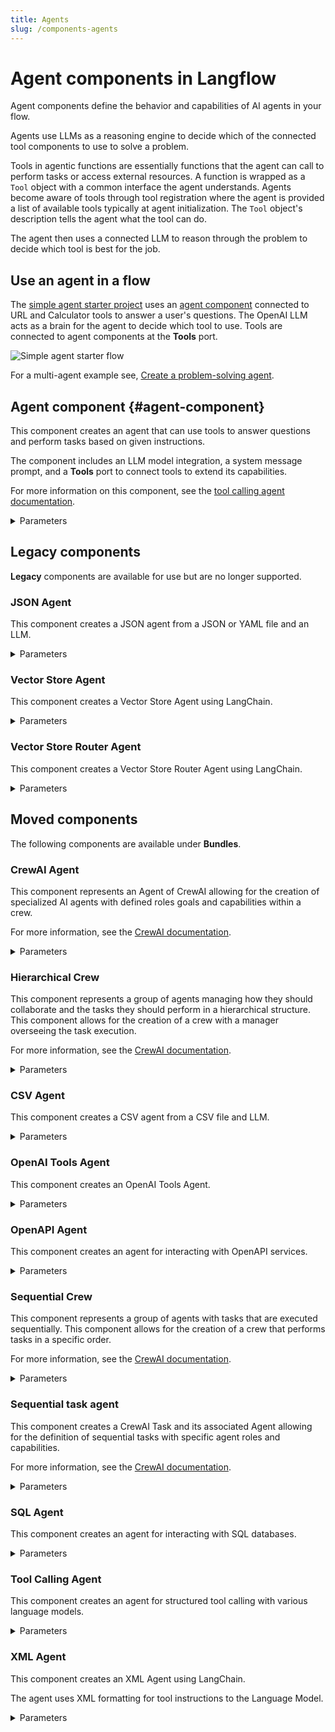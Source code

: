 ```yaml
---
title: Agents
slug: /components-agents
---
```


# Agent components in Langflow

Agent components define the behavior and capabilities of AI agents in your flow.

Agents use LLMs as a reasoning engine to decide which of the connected tool components to use to solve a problem.

Tools in agentic functions are essentially functions that the agent can call to perform tasks or access external resources.
A function is wrapped as a `Tool` object with a common interface the agent understands.
Agents become aware of tools through tool registration where the agent is provided a list of available tools typically at agent initialization. The `Tool` object's description tells the agent what the tool can do.

The agent then uses a connected LLM to reason through the problem to decide which tool is best for the job.

## Use an agent in a flow

The [simple agent starter project](/simple-agent) uses an [agent component](#agent-component) connected to URL and Calculator tools to answer a user's questions. The OpenAI LLM acts as a brain for the agent to decide which tool to use. Tools are connected to agent components at the **Tools** port.

![Simple agent starter flow](/img/starter-flow-simple-agent.png)

For a multi-agent example see, [Create a problem-solving agent](/agents-tool-calling-agent-component).

## Agent component {#agent-component}

This component creates an agent that can use tools to answer questions and perform tasks based on given instructions.

The component includes an LLM model integration, a system message prompt, and a **Tools** port to connect tools to extend its capabilities.

For more information on this component, see the [tool calling agent documentation](/agents-tool-calling-agent-component).

<details>
<summary>Parameters</summary>

**Inputs**

| Name | Type | Description |
|------|------|-------------|
| agent_llm | Dropdown | The provider of the language model that the agent uses to generate responses. Options include OpenAI and other providers or Custom. |
| system_prompt | String | The system prompt provides initial instructions and context to guide the agent's behavior. |
| tools | List | The list of tools available for the agent to use. |
| input_value | String | The input task or question for the agent to process. |
| add_current_date_tool | Boolean | When true this adds a tool to the agent that returns the current date. |
| memory | Memory | An optional memory configuration for maintaining conversation history. |
| max_iterations | Integer | The maximum number of iterations the agent can perform. |
| handle_parsing_errors | Boolean | This determines whether to handle parsing errors during agent execution. |
| verbose | Boolean | This enables verbose output for detailed logging. |

**Outputs**

| Name | Type | Description |
|------|------|-------------|
| response | Message | The agent's response to the given input task. |

</details>

## Legacy components

**Legacy** components are available for use but are no longer supported.

### JSON Agent

This component creates a JSON agent from a JSON or YAML file and an LLM.

<details>
<summary>Parameters</summary>

**Inputs**

| Name | Type | Description |
|------|------|-------------|
| llm | LanguageModel | The language model to use for the agent. |
| path | File | The path to the JSON or YAML file. |

**Outputs**

| Name | Type | Description |
|------|------|-------------|
| agent | AgentExecutor | The JSON agent instance. |

</details>

### Vector Store Agent

This component creates a Vector Store Agent using LangChain.

<details>
<summary>Parameters</summary>

**Inputs**

| Name | Type | Description |
|------|------|-------------|
| llm | LanguageModel | The language model to use for the agent. |
| vectorstore | VectorStoreInfo | The vector store information for the agent to use. |

**Outputs**

| Name | Type | Description |
|------|------|-------------|
| agent | AgentExecutor | The Vector Store Agent instance. |

</details>

### Vector Store Router Agent

This component creates a Vector Store Router Agent using LangChain.

<details>
<summary>Parameters</summary>

**Inputs**

| Name | Type | Description |
|------|------|-------------|
| llm | LanguageModel | The language model to use for the agent. |
| vectorstores | List[VectorStoreInfo] | The list of vector store information for the agent to route between. |

**Outputs**

| Name | Type | Description |
|------|------|-------------|
| agent | AgentExecutor | The Vector Store Router Agent instance. |

</details>

## Moved components

The following components are available under **Bundles**.

### CrewAI Agent

This component represents an Agent of CrewAI allowing for the creation of specialized AI agents with defined roles goals and capabilities within a crew.

For more information, see the [CrewAI documentation](https://docs.crewai.com/core-concepts/Agents/).

<details>
<summary>Parameters</summary>

**Inputs**

| Name | Display Name | Info |
|------|--------------|------|
| role | Role | The role of the agent. |
| goal | Goal | The objective of the agent. |
| backstory | Backstory | The backstory of the agent. |
| tools | Tools | The tools at the agent's disposal. |
| llm | Language Model | The language model that runs the agent. |
| memory | Memory | This determines whether the agent should have memory or not. |
| verbose | Verbose | This enables verbose output. |
| allow_delegation | Allow Delegation | This determines whether the agent is allowed to delegate tasks to other agents. |
| allow_code_execution | Allow Code Execution | This determines whether the agent is allowed to execute code. |
| kwargs | kwargs | Additional keyword arguments for the agent. |

**Outputs**

| Name | Display Name | Info |
|------|--------------|------|
| output | Agent | The constructed CrewAI Agent object. |

</details>

### Hierarchical Crew

This component represents a group of agents managing how they should collaborate and the tasks they should perform in a hierarchical structure. This component allows for the creation of a crew with a manager overseeing the task execution.

For more information, see the [CrewAI documentation](https://docs.crewai.com/how-to/Hierarchical/).

<details>
<summary>Parameters</summary>

**Inputs**

| Name | Display Name | Info |
|------|--------------|------|
| agents | Agents | The list of Agent objects representing the crew members. |
| tasks | Tasks | The list of HierarchicalTask objects representing the tasks to be executed. |
| manager_llm | Manager LLM | The language model for the manager agent. |
| manager_agent | Manager Agent | The specific agent to act as the manager. |
| verbose | Verbose | This enables verbose output for detailed logging. |
| memory | Memory | The memory configuration for the crew. |
| use_cache | Use Cache | This enables caching of results. |
| max_rpm | Max RPM | This sets the maximum requests per minute. |
| share_crew | Share Crew | This determines if the crew information is shared among agents. |
| function_calling_llm | Function Calling LLM | The language model for function calling. |

**Outputs**

| Name | Display Name | Info |
|------|--------------|------|
| crew | Crew | The constructed Crew object with hierarchical task execution. |

</details>

### CSV Agent

This component creates a CSV agent from a CSV file and LLM.

<details>
<summary>Parameters</summary>

**Inputs**

| Name | Type | Description |
|------|------|-------------|
| llm | LanguageModel | The language model to use for the agent. |
| path | File | The path to the CSV file. |
| agent_type | String | The type of agent to create. |

**Outputs**

| Name | Type | Description |
|------|------|-------------|
| agent | AgentExecutor | The CSV agent instance. |

</details>

### OpenAI Tools Agent

This component creates an OpenAI Tools Agent.

<details>
<summary>Parameters</summary>

**Inputs**

| Name | Type | Description |
|------|------|-------------|
| llm | LanguageModel | The language model to use. |
| tools | List of Tools | The tools to give the agent access to. |
| system_prompt | String | The system prompt to provide context to the agent. |
| input_value | String | The user's input to the agent. |
| memory | Memory | The memory for the agent to use for context persistence. |
| max_iterations | Integer | The maximum number of iterations to allow the agent to execute. |
| verbose | Boolean | This determines whether to print out the agent's intermediate steps. |
| handle_parsing_errors | Boolean | This determines whether to handle parsing errors in the agent. |

**Outputs**

| Name | Type | Description |
|------|------|-------------|
| agent | AgentExecutor | The OpenAI Tools agent instance. |
| output | String | The output from executing the agent on the input. |

</details>

### OpenAPI Agent

This component creates an agent for interacting with OpenAPI services.

<details>
<summary>Parameters</summary>

**Inputs**

| Name | Type | Description |
|------|------|-------------|
| llm | LanguageModel | The language model to use. |
| openapi_spec | String | The OpenAPI specification for the service. |
| base_url | String | The base URL for the API. |
| headers | Dict | The optional headers for API requests. |
| agent_executor_kwargs | Dict | The optional parameters for the agent executor. |

**Outputs**

| Name | Type | Description |
|------|------|-------------|
| agent | AgentExecutor | The OpenAPI agent instance. |

</details>

### Sequential Crew

This component represents a group of agents with tasks that are executed sequentially. This component allows for the creation of a crew that performs tasks in a specific order.

For more information, see the [CrewAI documentation](https://docs.crewai.com/how-to/Sequential/).

<details>
<summary>Parameters</summary>

**Inputs**

| Name | Display Name | Info |
|------|--------------|------|
| tasks | Tasks | The list of SequentialTask objects representing the tasks to be executed. |
| verbose | Verbose | This enables verbose output for detailed logging. |
| memory | Memory | The memory configuration for the crew. |
| use_cache | Use Cache | This enables caching of results. |
| max_rpm | Max RPM | This sets the maximum requests per minute. |
| share_crew | Share Crew | This determines if the crew information is shared among agents. |
| function_calling_llm | Function Calling LLM | The language model for function calling. |

**Outputs**

| Name | Display Name | Info |
|------|--------------|------|
| crew | Crew | The constructed Crew object with sequential task execution. |

</details>

### Sequential task agent

This component creates a CrewAI Task and its associated Agent allowing for the definition of sequential tasks with specific agent roles and capabilities.

For more information, see the [CrewAI documentation](https://docs.crewai.com/how-to/Sequential/).

<details>
<summary>Parameters</summary>

**Inputs**

| Name | Display Name | Info |
|------|--------------|------|
| role | Role | The role of the agent. |
| goal | Goal | The objective of the agent. |
| backstory | Backstory | The backstory of the agent. |
| tools | Tools | The tools at the agent's disposal. |
| llm | Language Model | The language model that runs the agent. |
| memory | Memory | This determines whether the agent should have memory or not. |
| verbose | Verbose | This enables verbose output. |
| allow_delegation | Allow Delegation | This determines whether the agent is allowed to delegate tasks to other agents. |
| allow_code_execution | Allow Code Execution | This determines whether the agent is allowed to execute code. |
| agent_kwargs | Agent kwargs | The additional kwargs for the agent. |
| task_description | Task Description | The descriptive text detailing the task's purpose and execution. |
| expected_output | Expected Task Output | The clear definition of the expected task outcome. |
| async_execution | Async Execution | The boolean flag indicating asynchronous task execution. |
| previous_task | Previous Task | The previous task in the sequence for chaining. |

**Outputs**

| Name | Display Name | Info |
|------|--------------|------|
| task_output | Sequential Task | The list of SequentialTask objects representing the created tasks. |

</details>

### SQL Agent

This component creates an agent for interacting with SQL databases.

<details>
<summary>Parameters</summary>

**Inputs**

| Name | Type | Description |
|------|------|-------------|
| llm | LanguageModel | The language model to use. |
| database | Database | The SQL database connection. |
| top_k | Integer | The number of results to return from a SELECT query. |
| use_tools | Boolean | This determines whether to use tools for query execution. |
| return_intermediate_steps | Boolean | This determines whether to return the agent's intermediate steps. |
| max_iterations | Integer | The maximum number of iterations to run the agent. |
| max_execution_time | Integer | The maximum execution time in seconds. |
| early_stopping_method | String | The method to use for early stopping. |
| verbose | Boolean | This determines whether to print the agent's thoughts. |

**Outputs**

| Name | Type | Description |
|------|------|-------------|
| agent | AgentExecutor | The SQL agent instance. |

</details>

### Tool Calling Agent

This component creates an agent for structured tool calling with various language models.

<details>
<summary>Parameters</summary>

**Inputs**

| Name | Type | Description |
|------|------|-------------|
| llm | LanguageModel | The language model to use. |
| tools | List[Tool] | The list of tools available to the agent. |
| system_message | String | The system message to use for the agent. |
| return_intermediate_steps | Boolean | This determines whether to return the agent's intermediate steps. |
| max_iterations | Integer | The maximum number of iterations to run the agent. |
| max_execution_time | Integer | The maximum execution time in seconds. |
| early_stopping_method | String | The method to use for early stopping. |
| verbose | Boolean | This determines whether to print the agent's thoughts. |

**Outputs**

| Name | Type | Description |
|------|------|-------------|
| agent | AgentExecutor | The tool calling agent instance. |

</details>

### XML Agent

This component creates an XML Agent using LangChain.

The agent uses XML formatting for tool instructions to the Language Model.

<details>
<summary>Parameters</summary>

**Inputs**

| Name | Type | Description |
|------|------|-------------|
| llm | LanguageModel | The language model to use for the agent. |
| user_prompt | String | The custom prompt template for the agent with XML formatting instructions. |
| tools | List[Tool] | The list of tools available to the agent. |

**Outputs**

| Name | Type | Description |
|------|------|-------------|
| agent | AgentExecutor | The XML Agent instance. |

</details>